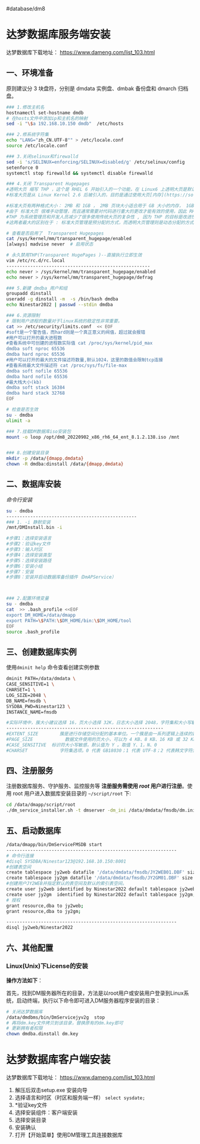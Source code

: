 #database/dm8

# 达梦数据库服务端安装

达梦数据库下载地址：
https://www.dameng.com/list_103.html

## 一、环境准备
原则建议分 3 块盘符，分别是 dmdata 实例盘、dmbak 备份盘和 dmarch 归档盘。

```bash
### 1.修改主机名
hostnamectl set-hostname dmdb
# 在hosts文件中添加ip和主机名的映射
sed -i "\$a 192.168.10.150 dmdb"  /etc/hosts 

### 2.修系统字符集
echo "LANG="zh_CN.UTF-8"" > /etc/locale.conf
source /etc/locale.conf

### 3.关闭selinux和firewalld
sed -i 's/SELINUX=enforcing/SELINUX=disabled/g' /etc/selinux/config
setenforce 0
systemctl stop firewalld && systemctl disable firewalld 

### 4.关闭 Transparent Hugepages
#透明大页 缩写 THP ，这个是 RHEL 6 开始引入的一个功能，在 Linux6 上透明大页是默认启用的。  
#标准大页是从 Linux Kernel 2.6 后被引入的，目的是通过使用大页[内存](https://so.csdn.net/so/search?q=%E5%86%85%E5%AD%98&spm=1001.2101.3001.7020)来取代传统的 4kb 内存页面， 以适应越来越大的系统内存，让操作系统可以支持现代硬件架构的大页面容量功能。  

#标准大页有两种格式大小： 2MB 和 1GB ， 2MB 页块大小适合用于 GB 大小的内存， 1GB 页块大小适合用于 TB 级别的内存； 2MB 是默认的页大小。  
#由于 标准大页 很难手动管理，而且通常需要对代码进行重大的更改才能有效的使用，因此 RHEL 6 开始引入了 透明大页 （ THP ）， THP 是一个抽象层，能够自动创建、管理和使用传统大页。  
#THP 为系统管理员和开发人员减少了很多使用传统大页的复杂性 , 因为 THP 的目标是改进性能 , 因此其它开发人员 ( 来自社区和红帽 ) 已在各种系统、配置、应用程序和负载中对 THP 进行了测试和优化。这样可让 THP 的默认设置改进大多数系统配置性能。但是 , 不建议对数据库工作负载使用 THP 。  
#这两者最大的区别在于 : 标准大页管理是预分配的方式，而透明大页管理则是动态分配的方式。

# 查看是否启用了  Transparent Hugepages
cat /sys/kernel/mm/transparent_hugepage/enabled
[always] madvise never  # 启用状态

# 永久禁用THP(Transparent HugePages )--直接执行立即生效
vim /etc/rc.d/rc.local
------------------------------------------------------
echo never > /sys/kernel/mm/transparent_hugepage/enabled 
echo never > /sys/kernel/mm/transparent_hugepage/defrag

### 5.新建 dmdba 用户和组
groupadd dinstall
useradd -g dinstall -m  -s /bin/bash dmdba
echo Ninestar2022 | passwd --stdin dmdba

### 6.资源限制
# 限制用户进程的数量对于linux系统的稳定性非常重要。
cat >> /etc/security/limits.conf  << EOF
#soft是一个警告值，而hard则是一个真正意义的阀值，超过就会报错
#用户可以打开的最大进程数
#查看系统中可创建的进程数实际值 cat /proc/sys/kernel/pid_max
dmdba soft nproc 65536
dmdba hard nproc 65536
#用户可以打开的最大的文件描述符数量,默认1024，这里的数值会限制tcp连接
#查看系统最大文件描述符 cat /proc/sys/fs/file-max
dmdba soft nofile 65536
dmdba hard nofile 65536
#最大栈大小(kb)
dmdba soft stack 16384
dmdba hard stack 32768
EOF

# 检查是否生效 
su - dmdba 
ulimit -a

### 7.挂载DM数据库iso安装包
mount -o loop /opt/dm8_20220902_x86_rh6_64_ent_8.1.2.138.iso /mnt


### 8.创建安装目录
mkdir -p /data/{dmapp,dmdata}
chown -R dmdba:dinstall /data/{dmapp,dmdata}
```




## 二、数据库安装

_命令行安装_
```bash
su - dmdba
-------------------------------------------------
### 1. -i 静默安装
/mnt/DMInstall.bin -i

#步骤1：选择安装语言
#步骤2：验证key文件
#步骤3：输入时区
#步骤4：选择安装类型
#步骤5：选择安装路径
#步骤6：安装小结
#步骤7：安装
#步骤8：安装并启动数据库备份插件（DmAPService）



### 2.配置环境变量
su - dmdba
cat  >> .bash_profile <<EOF
export DM_HOME=/data/dmapp
export PATH=\$PATH:\$DM_HOME/bin:\$DM_HOME/tool
EOF
source .bash_profile
```


## 三、创建数据库实例

使用`dminit help` 命令查看创建实例参数

```bash
dminit PATH=/data/dmdata \
CASE_SENSITIVE=1 \
CHARSET=1 \
LOG_SIZE=2048 \
DB_NAME=fmsdb \
SYSDBA_PWD=Ninestar123 \
INSTANCE_NAME=fmsdb 

#实际环境中，簇大小建议选择 16，页大小选择 32K，日志大小选择 2048，字符集和大小写敏感需要和应用厂商对接后，再进行选择。
-----------------------------------------------------------
#EXTENT_SIZE        簇是进行存储空间分配的基本单位。一个簇是由一系列逻辑上连续的数据页组成的逻辑存储结构【默认16页】
#PAGE_SIZE            数据文件使用的页大小，可以为 4 KB、8 KB、16 KB 或 32 KB 之一，选择的页大小越大，则 DM 支持的元组长度也越大，但同时空间利用率可能下降，【默认8 KB】
#CASE_SENSITIVE  标识符大小写敏感，默认值为 Y 。取值 Y、1，N、0 
#CHARSET            字符集选项。0 代表 GB18030；1 代表 UTF-8；2 代表韩文字符集 EUC-KR；取值 0、1 或 2 之一。默认值为 0。
```


## 四、注册服务

注册数据库服务、守护服务、监控服务等
**注册服务需使用 *root* 用户进行注册**。使用 root 用户进入数据库安装目录的 `~/script/root` 下:

```bash
cd /data/dmapp/script/root
./dm_service_installer.sh -t dmserver -dm_ini /data/dmdata/fmsdb/dm.ini -p fmsdb
```

## 五、启动数据库

```bash
/data/dmapp/bin/DmServiceFMSDB start
----------------------------------------------------------------
# 命令行连接
#disql SYSDBA/Ninestar123@192.168.10.150:8001
#创建表空间
create tablespace jy2web datafile '/data/dmdata/fmsdb/JY2WEB01.DBF' size 1024 autoextend on next 1024 maxsize unlimited;
create tablespace jy2gm datafile '/data/dmdata/fmsdb/JY2GM01.DBF' size 1024 autoextend on next 1024 maxsize unlimited;
#创建用户JY2WEB并指定默认的表空间及默认的索引表空间。
create user jy2web identified by Ninestar2022 default tablespace jy2web;
create user jy2gm  identified by Ninestar2022 default tablespace jy2gm;
# 授权
grant resource,dba to jy2web;
grant resource,dba to jy2gm;

----------------------------------------------------------------
disql jy2web/Ninestar2022

```

## 六、其他配置

### Linux(Unix)下License的安装

**操作方法如下**：

首先，找到DM服务器所在的目录，方法是以root用户或安装用户登录到Linux系统，启动终端，执行以下命令即可进入DM服务器程序安装的目录：

```bash
# 关闭达梦数据库
/data/dmdbms/bin/DmServicejyv2g  stop
# 再将dm.key文件拷贝到该目录，替换原有的dm.key即可
# 更新拥有者权限
chown dmdba.dinstall dm.key
```



# 达梦数据库客户端安装

达梦数据库下载地址：
https://www.dameng.com/list_103.html

1. 解压后双击setup.exe 安装向导
2. 选择语言和时区（时区和服务端一样）
   `select sysdate;`
3. *验证key文件
4. 选择安装组件：客户端安装
5. 选择安装目录
6. 安装确认
7. 打开【开始菜单】使用DM管理工具连接数据库
